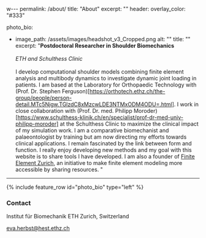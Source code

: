 w---
permalink: /about/
title: "About"
excerpt: ""
header:
  overlay_color: "#333"

photo_bio:
  - image_path: /assets/images/headshot_v3_Cropped.png
    alt: ""
    title: ""
    excerpt: "**Postdoctoral Researcher in Shoulder Biomechanics**<br />
    <br />
    *ETH and Schulthess Clinic*<br />
    <br />
I develop computational shoulder models combining finite element analysis and multibody dynamics to investigate dynamic joint loading in patients. I am based at the Laboratory for Orthopaedic Technology with (Prof. Dr. Stephen Ferguson)[https://orthotech.ethz.ch/the-group/people/person-detail.MTc5Njgw.TGlzdC8xMzcwLDE3NTMxODM4ODU=.html]. I work in close collaboration with (Prof. Dr. med. Philipp Moroder)[https://www.schulthess-klinik.ch/en/specialist/prof-dr-med-univ-philipp-moroder] at the Schulthess Clinic to maximize the clinical impact of my simulation work. I am a comparative biomechanist and palaeontologist by training but am now directing my efforts towards clinical applications. I remain fascinated by the link between form and function. I really enjoy developing new methods and my goal with this website is to share tools I have developed. I am also a founder of [Finite Element Zurich](https://fez-finite-element-zurich.github.io/), an initiative to make finite element modeling more accessible by sharing resources. \"
---

{% include feature_row id="photo_bio" type="left" %}

### Contact
Institut für Biomechanik
ETH
Zurich, Switzerland

[eva.herbst@hest.ethz.ch](eva.herbst@hest.ethz.ch)



